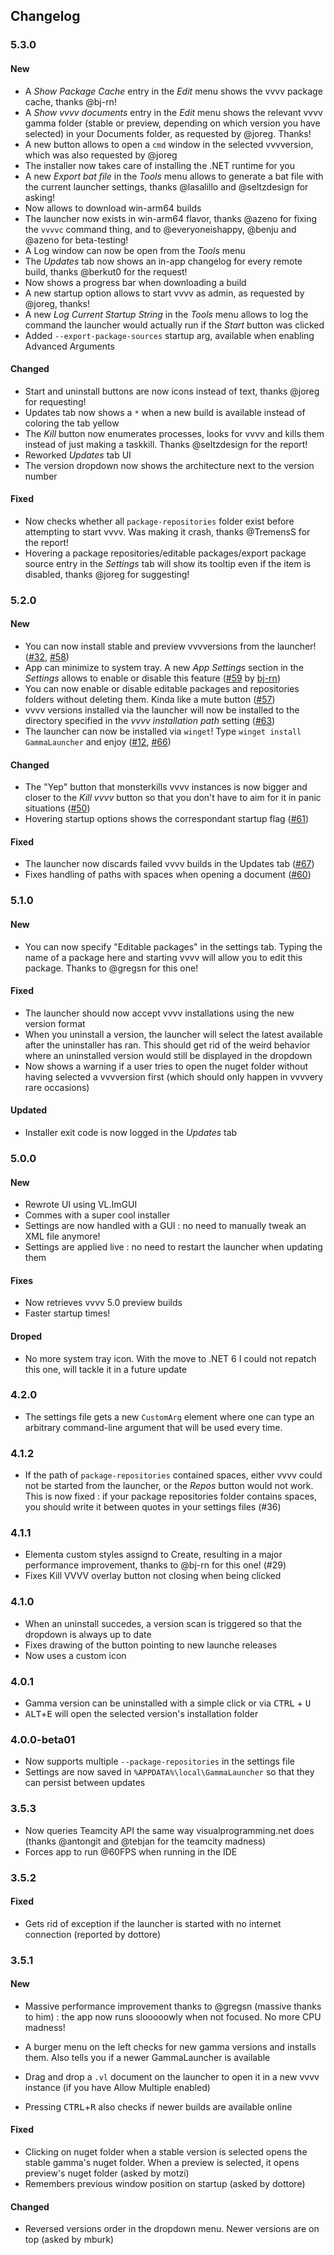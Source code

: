 ## Changelog

### 5.3.0

#### New

- A _Show Package Cache_ entry in the _Edit_ menu shows the vvvv package cache, thanks @bj-rn!
- A _Show vvvv documents_ entry in the _Edit_ menu shows the relevant vvvv gamma folder (stable or preview, depending on which version you have selected) in your Documents folder, as requested by @joreg. Thanks!
- A new button allows to open a `cmd` window in the selected vvvversion, which was also requested by @joreg
- The installer now takes care of installing the .NET runtime for you
- A new _Export bat file_ in the _Tools_ menu allows to generate a bat file with the current launcher settings, thanks @lasalillo and @seltzdesign for asking!
- Now allows to download win-arm64 builds
- The launcher now exists in win-arm64 flavor, thanks @azeno for fixing the `vvvvc` command thing, and to @everyoneishappy, @benju and @azeno for beta-testing!
- A Log window can now be open from the _Tools_ menu
- The _Updates_ tab now shows an in-app changelog for every remote build, thanks @berkut0 for the request!
- Now shows a progress bar when downloading a build
- A new startup option allows to start vvvv as admin, as requested by @joreg, thanks!
- A new _Log Current Startup String_ in the _Tools_ menu allows to log the command the launcher would actually run if the _Start_ button was clicked
- Added `--export-package-sources` startup arg, available when enabling Advanced Arguments

#### Changed

- Start and uninstall buttons are now icons instead of text, thanks @joreg for requesting!
- Updates tab now shows a `*` when a new build is available instead of coloring the tab yellow
- The _Kill_ button now enumerates processes, looks for vvvv and kills them instead of just making a taskkill. Thanks @seltzdesign for the report!
- Reworked _Updates_ tab UI
- The version dropdown now shows the architecture next to the version number

#### Fixed

- Now checks whether all `package-repositories` folder exist before attempting to start vvvv. Was making it crash, thanks @TremensS for the report!
- Hovering a package repositories/editable packages/export package source entry in the _Settings_ tab will show its tooltip even if the item is disabled, thanks @joreg for suggesting!

### 5.2.0

#### New

- You can now install stable and preview vvvversions from the launcher! ([#32](https://github.com/sebescudie/GammaLauncher/issues/32), [#58](https://github.com/sebescudie/GammaLauncher/issues/58))
- App can minimize to system tray. A new _App Settings_ section in the _Settings_ allows to enable or disable this feature ([#59](https://github.com/sebescudie/GammaLauncher/issues/59) by [bj-rn](https://github.com/bj-rn))
- You can now enable or disable editable packages and repositories folders without deleting them. Kinda like a mute button ([#57](https://github.com/sebescudie/GammaLauncher/issues/57))
- vvvv versions installed via the launcher will now be installed to the directory specified in the _vvvv installation path_ setting ([#63](https://github.com/sebescudie/GammaLauncher/issues/63))
- The launcher can now be installed via `winget`! Type `winget install GammaLauncher` and enjoy ([#12](https://github.com/sebescudie/GammaLauncher/issues/12), [#66](https://github.com/sebescudie/GammaLauncher/issues/66))

#### Changed

- The "Yep" button that monsterkills vvvv instances is now bigger and closer to the _Kill vvvv_ button so that you don't have to aim for it in panic situations ([#50](https://github.com/sebescudie/GammaLauncher/issues/50))
- Hovering startup options shows the correspondant startup flag ([#61](https://github.com/sebescudie/GammaLauncher/issues/61))

#### Fixed

- The launcher now discards failed vvvv builds in the Updates tab ([#67](https://github.com/sebescudie/GammaLauncher/issues/67))
- Fixes handling of paths with spaces when opening a document ([#60](https://github.com/sebescudie/GammaLauncher/issues/60))

### 5.1.0

#### New

- You can now specify "Editable packages" in the settings tab. Typing the name of a package here and starting vvvv will allow you to edit this package. Thanks to @gregsn for this one!

#### Fixed

- The launcher should now accept vvvv installations using the new version format
- When you uninstall a version, the launcher will select the latest available after the uninstaller has ran. This should get rid of the weird behavior where an uninstalled version would still be displayed in the dropdown
- Now shows a warning if a user tries to open the nuget folder without having selected a vvvversion first (which should only happen in vvvvery rare occasions)

#### Updated

- Installer exit code is now logged in the _Updates_ tab

### 5.0.0

#### New

- Rewrote UI using VL.ImGUI
- Commes with a super cool installer
- Settings are now handled with a GUI : no need to manually tweak an XML file anymore!
- Settings are applied live : no need to restart the launcher when updating them

#### Fixes

- Now retrieves vvvv 5.0 preview builds
- Faster startup times!

#### Droped

- No more system tray icon. With the move to .NET 6 I could not repatch this one, will tackle it in a future update

### 4.2.0

- The settings file gets a new `CustomArg` element where one can type an arbitrary command-line argument that will be used every time.

### 4.1.2

- If the path of `package-repositories` contained spaces, either vvvv could not be started from the launcher, or the _Repos_ button would not work. This is now fixed : if your package repositories folder contains spaces, you should write it between quotes in your settings files (#36)

### 4.1.1

- Elementa custom styles assignd to Create, resulting in a major performance improvement, thanks to  @bj-rn for this one! (#29)
- Fixes Kill VVVV overlay button not closing when being clicked

### 4.1.0

- When an uninstall succedes, a version scan is triggered so that the dropdown is always up to date
- Fixes drawing of the button pointing to new launche releases
- Now uses a custom icon

### 4.0.1

- Gamma version can be uninstalled with a simple click or via <kbd>CTRL</kbd> + <kbd>U</kbd>
- <kbd>ALT</kbd>+<kbd>E</kbd> will open the selected version's installation folder

### 4.0.0-beta01

- Now supports multiple `--package-repositories` in the settings file
- Settings are now saved in `%APPDATA%\local\GammaLauncher` so that they can persist between updates

### 3.5.3

- Now queries Teamcity API the same way visualprogramming.net does (thanks @antongit and @tebjan for the teamcity madness)
- Forces app to run @60FPS when running in the IDE

### 3.5.2

#### Fixed

- Gets rid of exception if the launcher is started with no internet connection (reported by dottore)

### 3.5.1

#### New

- Massive performance improvement thanks to @gregsn (massive thanks to him) : the app now runs slooooowly when not focused. No more CPU madness!

- A burger menu on the left checks for new gamma versions and installs them. Also tells you if a newer GammaLauncher is available

- Drag and drop a `.vl` document on the launcher to open it in a new vvvv instance (if you have Allow Multiple enabled)

- Pressing <kbd>CTRL</kbd>+<kbd>R</kbd> also checks if newer builds are available online

#### Fixed

- Clicking on nuget folder when a stable version is selected opens the stable gamma's nuget folder. When a preview is selected, it opens preview's nuget folder (asked by motzi)
- Remembers previous window position on startup (asked by dottore)

#### Changed

- Reversed versions order in the dropdown menu. Newer versions are on top (asked by mburk)
